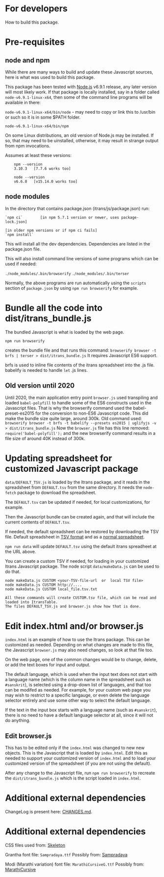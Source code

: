 # For developers

How to build this package.

# Pre-requisites

## node and npm

While there are many ways to build and update these Javascript sources, here is what was used to build this package.

This package has been tested with [Node.js](https://nodejs.org/en) v6.9.1 release, any later version will most likely work.
If that package is locally installed, say in a folder called `node-v6.9.1-linux-x64`, then some of the command line programs will be available in there:

`node-v6.9.1-linux-x64/bin/node` - may need to copy or link this to /usr/bin or such so it is in some $PATH folder.

`node-v6.9.1-linux-x64/bin/npm`

On some Linux distributions, an old version of Node.js may be installed. If so, that may need to be uinstalled, otherwise, it may result in strange output from npm invocations.

Assumes at least these versions:

```
    npm --version
    3.10.3   [7.7.6 works too]

    node --version
    v6.6.0   [v15.14.0 works too]
```

## node modules

In the directory that contains package.json (itrans/js/package.json)
run:

    `npm ci`        [in npm 5.7.1 version or newer, uses package-lock.json]

    [in older npm versions or if npm ci fails]
    `npm install`

This will install all the dev dependencies.
Dependencies are listed in the package.json file.

This will also install command line versions of some programs which can be used if needed:

`./node_modules/.bin/browserify`
`./node_modules/.bin/terser`

Normally, the above programs are run automatically using the `scripts` section of `package.json` by using `npm run browserify` for example.

# Bundle all the code into dist/itrans_bundle.js

The bundled Javascript is what is loaded by the web page.

`npm run browserify`

creates the bundle file and that runs this command:
`browserify browser -t brfs | terser > dist/itrans_bundle.js`
It requires Javascript ES6 support.

brfs is used to inline file contents of the itrans spreadsheet into the .js file.
babelify is needed to handle `let` .js lines.

## Old version until 2020

Until 2020, the main application entry point `browser.js` used transpiling and loaded `babel-polyfill` to handle some of the ES6 constructs used in the Javascript files.
That is why the browserify command used the babel-preset-es2015 for the conversion to non-ES6 Javascript code.
This did make the bundle size quite large, around 300k.
Old command used:
`browserify browser -t brfs -t babelify --presets es2015 | uglifyjs -v > dist/itrans_bundle.js`
Now the `browser.js` file has this line removed:
`require('babel-polyfill');`
and the new browserify command results in a file size of around 40K instead of 300k.

# Updating spreadsheet for customized Javascript package

`data/DEFAULT_TSV.js` is loaded by the Itrans package, and it reads in the spreadsheet from `DEFAULT.tsv` from the same directory.
It needs the `node-fetch` package to download the spreadsheet.

The `DEFAULT.tsv` can be updated if needed, for local customizations, for example.

Then the Javascript bundle can be created again, and that will include the current contents of `DEFAULT.tsv`.

If needed, the default spreadsheet can be restored by downloading the TSV file.
Default spreadsheet in [TSV format](https://docs.google.com/spreadsheets/d/14wZl8zCa4khZV3El2VGoqurKBLGx21mbS-yORi4w7Qo/pub?gid=0&single=true&output=tsv)
and as a [normal spreadsheet](https://docs.google.com/spreadsheets/d/14wZl8zCa4khZV3El2VGoqurKBLGx21mbS-yORi4w7Qo/edit?usp=sharing).

`npm run data`
will update `DEFAULT.tsv` using the default itrans spreadheet at the URL above.

You can create a custom TSV if needed, for loading in your customized Itrans Javascript package. The node script `data/makeData.js` can be used to do that.

```
node makeData.js CUSTOM <your-TSV-file-url  or  local TSV file>
node makeData.js CUSTOM http://....
node makeData.js CUSTOM local_file.tsv.txt

All these commands will create CUSTOM.tsv file, which can be read and loaded into ItransTable.
The files DEFAULT_TSV.js and browser.js show how that is done.
```

# Edit index.html and/or browser.js

`index.html` is an example of how to use the Itrans package. This can be customized as needed.
Depending on what changes are made to this file, the Javascript `browser.js` may also need changes, so look at that file too.

On the web page, one of the common changes would be to change, delete, or add the text boxes for input and output.

The default language, which is used when the input text does not start with a language name (which is the column name in the spreadsheet such as `#sanskrit`), is selected using a drop-down list of languages, and that too can be modifed as needed.
For example, for your custom web page you may wish to restrict to a specific langauge, or even delete the language selector entirely and use some other way to select the default language.

If the text in the input box starts with a language name (such as `#sanskrit`), there is no need to have a default language selector at all, since it will not do anything.

## Edit browser.js

This has to be edited only if the `index.html` was changed to new new objects.
This is the Javascript that is loaded by `index.html`.
Edit this as needed to support your customized version of `index.html` and to load your customized version of the spreadsheet (if you are not using the default).

After any change to the Javascript file, run `npm run browserify` to recreate the `dist/itrans_bundle.js` which is the script loaded in `index.html`.

# Additional external dependencies

ChangeLog is present here: [CHANGES.md](CHANGES.md).

# Additional external dependencies

CSS files used from: [Skeleton](http://getskeleton.com/)

Grantha font file: `Sampradaya.ttf` Possibly from: [Sampradaya](https://github.com/triton/triton/blob/master/pkgs/data/fonts/sampradaya/default.nix)

Modi (Marathi variation) font file: `MarathiCursiveG.ttf` Possibly from: [MarathiCursive](https://github.com/MihailJP/MarathiCursive)
